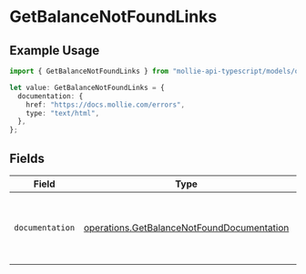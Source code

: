 # GetBalanceNotFoundLinks

## Example Usage

```typescript
import { GetBalanceNotFoundLinks } from "mollie-api-typescript/models/operations";

let value: GetBalanceNotFoundLinks = {
  documentation: {
    href: "https://docs.mollie.com/errors",
    type: "text/html",
  },
};
```

## Fields

| Field                                                                                                    | Type                                                                                                     | Required                                                                                                 | Description                                                                                              |
| -------------------------------------------------------------------------------------------------------- | -------------------------------------------------------------------------------------------------------- | -------------------------------------------------------------------------------------------------------- | -------------------------------------------------------------------------------------------------------- |
| `documentation`                                                                                          | [operations.GetBalanceNotFoundDocumentation](../../models/operations/getbalancenotfounddocumentation.md) | :heavy_check_mark:                                                                                       | The URL to the generic Mollie API error handling guide.                                                  |